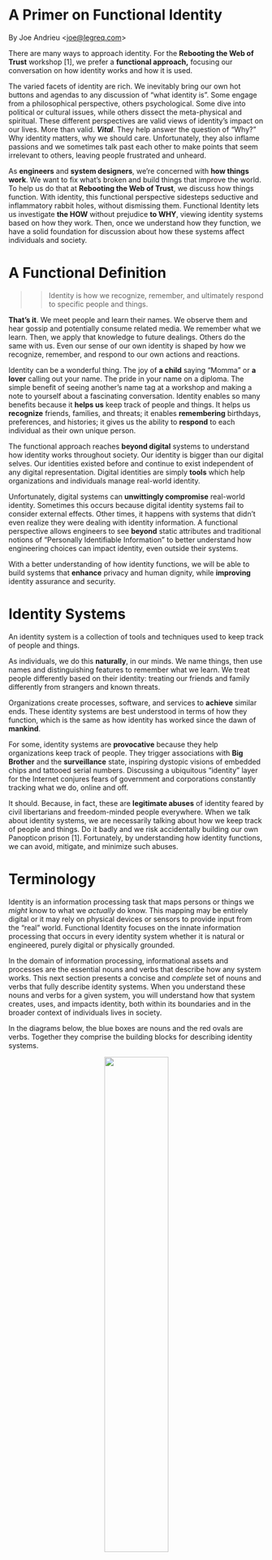 A Primer on Functional Identity
===============================

By Joe Andrieu &lt;<joe@legreq.com>&gt;

There are many ways to approach identity. For the **Rebooting the Web of
Trust** workshop \[1\], we prefer a **functional approach,** focusing
our conversation on how identity works and how it is used.

The varied facets of identity are rich. We inevitably bring our own hot
buttons and agendas to any discussion of “what identity is”. Some engage
from a philosophical perspective, others psychological. Some dive into
political or cultural issues, while others dissect the meta-physical and
spiritual. These different perspectives are valid views of identity’s
impact on our lives. More than valid. ***Vital***. They help answer the
question of “Why?” Why identity matters, why we should care.
Unfortunately, they also inflame passions and we sometimes talk past
each other to make points that seem irrelevant to others, leaving people
frustrated and unheard.

As **engineers** and **system designers**, we’re concerned with **how
things work**. We want to fix what’s broken and build things that
improve the world. To help us do that at **Rebooting the Web of Trust**,
we discuss how things function. With identity, this functional
perspective sidesteps seductive and inflammatory rabbit holes, without
dismissing them. Functional Identity lets us investigate **the HOW**
without prejudice **to WHY**, viewing identity systems based on how they
work. Then, once we understand how they function, we have a solid
foundation for discussion about how these systems affect individuals and
society.

A Functional Definition
=======================

> > Identity is how we recognize, remember, and ultimately respond to
> > specific people and things.

**That’s it**. We meet people and learn their names. We observe them and
hear gossip and potentially consume related media. We remember what we
learn. Then, we apply that knowledge to future dealings. Others do the
same with us. Even our sense of our own identity is shaped by how we
recognize, remember, and respond to our own actions and reactions.

Identity can be a wonderful thing. The joy of **a child** saying “Momma”
or **a lover** calling out your name. The pride in your name on a
diploma. The simple benefit of seeing another’s name tag at a workshop
and making a note to yourself about a fascinating conversation. Identity
enables so many benefits because it **helps us** keep track of people
and things. It helps us **recognize** friends, families, and threats; it
enables **remembering** birthdays, preferences, and histories; it gives
us the ability to **respond** to each individual as their own unique
person.

The functional approach reaches **beyond digital** systems to understand
how identity works throughout society. Our identity is bigger than our
digital selves. Our identities existed before and continue to exist
independent of any digital representation. Digital identities are simply
**tools** which help organizations and individuals manage real-world
identity.

Unfortunately, digital systems can **unwittingly compromise** real-world
identity. Sometimes this occurs because digital identity systems fail to
consider external effects. Other times, it happens with systems that
didn’t even realize they were dealing with identity information. A
functional perspective allows engineers to see **beyond** static
attributes and traditional notions of “Personally Identifiable
Information” to better understand how engineering choices can impact
identity, even outside their systems.

With a better understanding of how identity functions, we will be able
to build systems that **enhance** privacy and human dignity, while
**improving** identity assurance and security.

Identity Systems
================

An identity system is a collection of tools and techniques used to keep
track of people and things.

As individuals, we do this **naturally**, in our minds. We name things,
then use names and distinguishing features to remember what we learn. We
treat people differently based on their identity: treating our friends
and family differently from strangers and known threats.

Organizations create processes, software, and services to **achieve**
similar ends. These identity systems are best understood in terms of how
they function, which is the same as how identity has worked since the
dawn of **mankind**.

For some, identity systems are **provocative** because they help
organizations keep track of people. They trigger associations with **Big
Brother** and the **surveillance** state, inspiring dystopic visions of
embedded chips and tattooed serial numbers. Discussing a ubiquitous
“identity” layer for the Internet conjures fears of government and
corporations constantly tracking what we do, online and off.

It should. Because, in fact, these are **legitimate abuses** of identity
feared by civil libertarians and freedom-minded people everywhere. When
we talk about identity systems, we are necessarily talking about how we
keep track of people and things. Do it badly and we risk accidentally
building our own Panopticon prison \[1\]. Fortunately, by understanding
how identity functions, we can avoid, mitigate, and minimize such
abuses.

Terminology
===========

Identity is an information processing task that maps persons or things
we *might* know to what we *actually* do know. This mapping may be
entirely digital or it may rely on physical devices or sensors to
provide input from the “real” world. Functional Identity focuses on the
innate information processing that occurs in every identity system
whether it is natural or engineered, purely digital or physically
grounded.

In the domain of information processing, informational assets and
processes are the essential nouns and verbs that describe how any system
works. This next section presents a concise and *complete* set of nouns
and verbs that fully describe identity systems. When you understand
these nouns and verbs for a given system, you will understand how that
system creates, uses, and impacts identity, both within its boundaries
and in the broader context of individuals lives in society.

In the diagrams below, the blue boxes are nouns and the red ovals are
verbs. Together they comprise the building blocks for describing
identity systems.

<p style="text-align:center;"><img src="./media/functionalidentity1.png" width=50% height=50%></p>

We start with the simplest identity system, using
three nouns and a verb:

> **Subjects** are entities—people or things—under consideration.
>
> **Identifiers** are labels which refer to entities. They are used to
> keep track of what we know about those entities.
>
> **Attributes** are what we know about people and things. They describe
> the state, appearance, or other qualities of an entity.
>
> **Correlate** means to associate attributes with particular entities,
> to associate what we know about someone with either an identifier in
> the system or a subject in question.

Identity systems **correlate** **subjects** with **attributes** in two
ways. First, attributes are associated with **identifiers** referring to
specific subjects, thus building a body of knowledge. Then, when we
recognize a subject, we associate them with one or more identifiers, and
in doing so, associate them with everything associated with those
identifiers.

In digital systems, this set of related attributes is sometimes referred
as a digital identity or profile.

Input and Effect
================

We learn or acquire identity information over time, then apply what
we’ve learned to various interactions, usually elsewhere.

![](./media/functionalidentity2.png)**\
Acquire** means to gather identity information for use by the system.

**Apply** means to use identity information to affect change outside the
identity system, typically to moderate an interaction of the subject
with a related system.

Identity information might be **acquired** by observation or by
importing from elsewhere. We may learn about someone by watching them,
or we may learn through references, rumors, and reputation. Identity
systems acquire new information throughout their operational life, just
as we continue to learn about people throughout our lives.

Once acquired, identity information must be **applied** in a specific
situation to have impact. If we know something about someone and that
information never influences our behavior and is never shared, it
doesn’t affect the world. The way that identity information is applied
tells us how an identity system affects our lives.

For example, a website might apply the email associated with my account
to allow me to reset my password or it may send me unwanted
advertisements. The U.S. Transportation Security Administration (TSA)
applies the information on its no-fly list to prevent those identified
as potential threats from flying.

Making New Ideas
================

We gain new insights by considering both existing identity information
and previously unrelated observations. Identity is more than just what
we know about people and apply to our interactions. It’s also how we
make judgments based on what we know, gaining insights into character,
capabilities, and proclivities.

> ![](./media/functionalidentity3.png)**\
> Raw data** are data which may or may not contain information relatable
> to a person or thing.
>
> **Context** tells you why you can rely on any given identity
> information and what you may do with it.
>
> **Reason** means to evaluate existing identity information to generate
> new derived attributes.

New **attributes** are created by **reasoning** using **raw data** and
known attributes. By applying reasoning to existing observations and
related knowledge, we can gain insights that neither the subject nor the
original author anticipated. Raw data such as search history, web
browsing, and the time & location information captured by our phones,
may contain identity-related information, even when that was neither the
purpose nor the intention at the time of capture.\
\
The **contexts** associated with identity information inform us about
appropriate use, including the evidence needed to understand how
trustworthy it is. Context answers questions such as:

-   Where did it come from?

-   How did we get it?

-   When was it created or modified? By Whom?

-   What purposes, privileges, and responsibilities are attached?

In short, context allows you to evaluate if a given piece of information
is credible.

In many real-world identity systems, like that enabled by state-issued
driver’s licenses, the context is implicit, spatial, and temporal.
Online identity systems lack this physical immediacy and need to use
other mechanisms to capture and understand context.

We also reason using known attributes to derive new ones. For example,
we calculate a person’s age based on the birthdate on their driver’s
license to determine if they are old enough to drink legally. Credit
companies evaluate recent income, past transactions, and projections of
future income to set interest rates and make loan approvals. We remember
how people treat us and alter our behavior in future interactions. If
someone repeatedly breaks their word, we may stop depending on them.

Governing Identity Information
==============================

We go to great lengths to manage identity information.

> ![](./media/functionalidentity4.png)**Govern** means to manage the creation and
> flow of identity information so the right people have access for the
> right reasons at the right time.

Sometimes we keep secrets to prevent information from reaching certain
people. We do this with tools like encryption, access control, and
minimal disclosure. Legal agreements between people, businesses,
institutions, and governments specify appropriate use of certain
information while laws, regulations, and the courts allow governments
and institutions to oversee, monitor, and intervene in the capture and
use of identity information. How identity systems govern who controls
certain information defines how they preserve and respect privacy.

The right to keep private information private is often referred to as
the right of privacy. Many people feel their privacy is threatened
because so much information is shared over the Internet, in our
workplaces, and through our devices. Information we share in different
contexts (business, family, community, etc.) can leak unexpectedly and
undesirably into other contexts.

It is very difficult, as individuals, to track of all the ways we are
publicly or privately tracked. Information is shared on social media,
tracked in Internet searches, monitored when using navigation software,
and captured as we use our phones. The sheer magnitude and complexity of
information sharing means the average person is essentially incapable of
making informed decisions to consent to appropriate use. Some people
give up, divulging personal information without regard to consequences.
Others opt-out, participating as little as possible in our digitally
connected world. Governance defines who gets to control this complexity
and how we do so.

Bridging the Gap
================

The nouns and verbs above are grounded in the world of technology and
may be unfamiliar for the average individual. More conversational
synonyms are presented in the tables below. Use the most appropriate
terms for your audience.

People, Places and Things
-------------------------

This is the point of identity: those people, places, and things we
recognize.

  **Technologists**   **Laypeople**     **Common meaning**
  ------------------- ----------------- -----------------------------------------------------------------------------------
  Subject             Person or Thing   Someone or something under consideration. The focus of interaction or discussion.

Identity Information
--------------------

These are the abstract nouns of identity, the informational assets
created and used by identity systems.

  **Technologists**   **Laypeople**   **Common meaning**
  ------------------- --------------- ---------------------------------------------------------------------------------------------------------------
  Identifiers         Names           Refers to entities. Used to keep track of people and things.
  Attributes          Knowledge       What we know about people and things. How we describe the state, appearance, or other qualities of an entity.
  Raw data            Observations    Data which may or may not contain correlatable information.
  Contexts            Situations      Information which allows us to evaluate if another piece of information is dependable.

Identity Actions
----------------

These are the verbs of identity. These are the actions taken by identity
systems working with identity information.

  **Technologists**   **Laypeople**   
  ------------------- --------------- -------------------------------------------------------------------------------------------------------------------------------------------------------------------------------
  Acquire             Collect         Intake or generate identity information for use by the system.
  Correlate           Relate          Associate attributes or observations with particular entities. We associate what we know about someone with either an identifier in the system or with a subject in question.
  Reason              Reason          Evaluate existing identity information to generate new beliefs, expressed in attributes, captured in statements.
  Apply               Apply           Use identity information in a system, typically to moderate interactions with known entities.
  Govern              Control         Manage the creation and flow of identity information to the right people at the right time.

For technologists: we assign **identifiers** to **subjects**. We collect
**raw data** and **correlate** **attributes** to the subjects we track,
in specific **contexts**. We **reason** over raw data and attributes, to
**derive** new **attributes**. We then **apply** this information to
current and future interactions with subjects. We **govern** identity
information to preserve privacy and give appropriate controls to the
right parties.

![](./media/functionalidentity5.png)

In more ordinary language: we give **names** to **people**. We collect
**observations** and linking those observations to people, remembering
**knowledge** about them. We **reason** over these observations and
knowledge to generate new knowledge. We then **apply** what we know when
dealing with those we recognize. We control identity information to
preserve privacy and to protect those we love.

![](./media/functionalidentity6.png)

This is the vocabulary of Functional Identity, a way to discuss and
understand identity in terms of functionality: how it works and what it
does for us. This is the language of identity for **Rebooting the Web of
Trust**.

Why?
====

Engineers, entrepreneurs, and financiers have asked “Why are we spending
so much time with a definition of identity? Why not just build something
and fix it if it is broken?” The vital, simple reason is **human
dignity**.

When we build interconnected systems without a core understanding of
identity, we risk **inadvertently** compromising human dignity. We risk
**accidentally** building systems that deny self-expression, place
individuals in harm’s way, and unintentionally oppress those most in
need of self-determination.

There are times when the needs of **security** outweigh the desire for
human dignity. Fine. It’s the job of our **political** systems—local,
national, and international—to minimize abuse and to establish
boundaries and practices that respect basic human rights.

But when engineers **unwittingly** compromise the ability of individuals
to self-express their identity, when we expose personal information in
unexpected ways, when our systems deny basic services because of a
flawed understanding of identity, that’s **avoidable tragedy**. What
might seem a minor technicality in one conversation could lead to the
loss of privacy, liberty, or even life for an individual whose identity
is **unintentionally compromised.**

That’s why it pays to understand identity, so the systems we build
intentionally enable human dignity instead of accidentally destroy it.

Summary
=======

Functional Identity focuses on **how identity works**. At the Rebooting
the Web of Trust, we ground our work in the functional notion of
identity and **avoid** the psychological, cultural, political, and
philosophical. These notions are important, but they can also
**distract** us from understanding the **technical choices** involved in
building and using identity in today’s networked world.

This functional notion of identity began with a conversation at the
**Internet Identity Workshop** \[3\] in May of 2016, followed by
conversations at **ID2020** \[4\] and the second **Rebooting the Web of
Trust** workshop that summer, resulting in the paper “Identity Crisis”
\[5\]. It continued in subsequent meetings in all three venues, and in
two articles published by the People Centered Internet \[6, 7\].

This primer represents a **current take** on that conversation, geared
to help Rebooting the Web of Trust participants **communicate** more
clearly and **collaborate** more effectively. We encourage your
**feedback** and look forward to continuing the conversation.

\[1\] <http://weboftrust.info>

\[2\] <https://en.wikipedia.org/wiki/Panopticon>

\[3\] <https://iiw.idcommons.net>

\[4\] <http://id2020summit.org/>

\[5\] <https://bitly.com/IdentityCrisisPaper>

\[6\] <https://peoplecentered.net/2017/06/11/speaking-of-identity/>

\[7\]
<https://peoplecentered.net/2017/07/26/how-identity-can-enable-a-people-centered-internet/>
